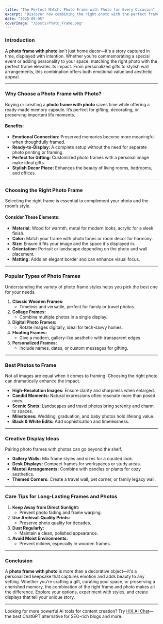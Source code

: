 ```yaml
---
title: "The Perfect Match: Photo Frame with Photo for Every Occasion"
excerpt: "Discover how combining the right photo with the perfect frame enhances memories, decor, and gifting experiences. Learn tips on choosing styles, sizes, and materials to make your moments stand out."
date: "2025-05-05"
coverImage: "/posts/Photo_Frame.png"
---
```


### Introduction

A **photo frame with photo** isn't just home decor—it's a story captured in time, displayed with intention. Whether you're commemorating a special event or adding personality to your space, matching the right photo with the perfect frame elevates its impact. From personalized gifts to stylish wall arrangements, this combination offers both emotional value and aesthetic appeal.

---

### Why Choose a Photo Frame with Photo?

Buying or creating a **photo frame with photo** saves time while offering a ready-made memory capsule. It’s perfect for gifting, decorating, or preserving important life moments.

#### Benefits:

- **Emotional Connection:** Preserved memories become more meaningful when thoughtfully framed.
- **Ready-to-Display:** A complete setup without the need for separate photo printing or framing.
- **Perfect for Gifting:** Customized photo frames with a personal image make ideal gifts.
- **Stylish Decor Piece:** Enhances the beauty of living rooms, bedrooms, and offices.

---

### Choosing the Right Photo Frame

Selecting the right frame is essential to complement your photo and the room’s style.

#### Consider These Elements:

- **Material:** Wood for warmth, metal for modern looks, acrylic for a sleek finish.
- **Color:** Match your frame with photo tones or room decor for harmony.
- **Size:** Ensure it fits your image and the space it's displayed in.
- **Orientation:** Portrait or landscape depending on the photo and wall placement.
- **Matting:** Adds an elegant border and can enhance visual focus.

---

### Popular Types of Photo Frames

Understanding the variety of photo frame styles helps you pick the best one for your needs.

1. **Classic Wooden Frames:**
   - Timeless and versatile, perfect for family or travel photos.
2. **Collage Frames:**
   - Combine multiple photos in a single display.
3. **Digital Photo Frames:**
   - Rotate images digitally, ideal for tech-savvy homes.
4. **Floating Frames:**
   - Give a modern, gallery-like aesthetic with transparent edges.
5. **Personalized Frames:**
   - Include names, dates, or custom messages for gifting.

---

### Best Photos to Frame

Not all images are equal when it comes to framing. Choosing the right photo can dramatically enhance the impact.

- **High-Resolution Images:** Ensure clarity and sharpness when enlarged.
- **Candid Moments:** Natural expressions often resonate more than posed ones.
- **Scenic Shots:** Landscapes and travel photos bring serenity and charm to spaces.
- **Milestones:** Wedding, graduation, and baby photos hold lifelong value.
- **Black & White Edits:** Add sophistication and timelessness.

---

### Creative Display Ideas

Pairing photo frames with photos can go beyond the shelf.

- **Gallery Walls:** Mix frame styles and sizes for a curated look.
- **Desk Displays:** Compact frames for workspaces or study areas.
- **Mantel Arrangements:** Combine with candles or plants for cozy aesthetics.
- **Themed Corners:** Create a travel wall, pet corner, or family legacy wall.

---

### Care Tips for Long-Lasting Frames and Photos

1. **Keep Away from Direct Sunlight:**
   - Prevent photo fading and frame warping.
2. **Use Archival-Quality Prints:**
   - Preserve photo quality for decades.
3. **Dust Regularly:**
   - Maintain a clean, polished appearance.
4. **Avoid Moist Environments:**
   - Prevent mildew, especially in wooden frames.

---

### Conclusion

A **photo frame with photo** is more than a decorative object—it's a personalized keepsake that captures emotion and adds beauty to any setting. Whether you're crafting a gift, curating your space, or preserving a cherished memory, the combination of the right frame and photo makes all the difference. Explore your options, experiment with styles, and create displays that tell your unique story.

---

Looking for more powerful AI tools for content creation? Try [HIX.AI Chat](https://hix.ai/chat)—the best ChatGPT alternative for SEO-rich blogs and more.
